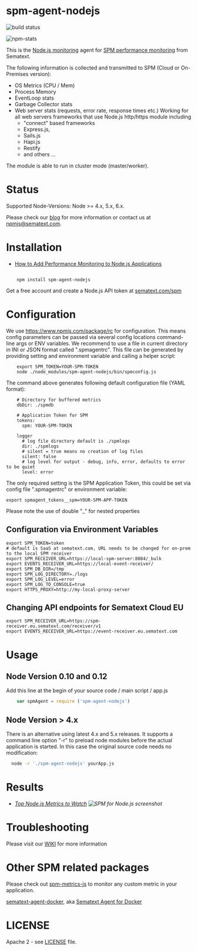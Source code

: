 spm-agent-nodejs
================
![build status](https://api.travis-ci.org/sematext/spm-agent-nodejs.svg)

![npm-stats](https://nodei.co/npm/spm-agent-nodejs.png?downloads=true&downloadRank=true)

This is the [Node.js monitoring](http://sematext.com/spm/integrations/nodejs-monitoring.html) agent for [SPM performance monitoring](http://sematext.com/spm) from Sematext.

The following information is collected and transmitted to SPM (Cloud or On-Premises version):

- OS Metrics (CPU / Mem)
- Process Memory
- EventLoop stats
- Garbage Collector stats
- Web server stats (requests, error rate, response times etc.)
  Working for all web servers frameworks that use Node.js http/https module including 
  - "connect" based frameworks
  - Express.js, 
  - Sails.js
  - Hapi.js
  - Restify
  - and others ...

The module is able to run in cluster mode (master/worker). 

# Status

Supported Node-Versions: Node >= 4.x, 5.x, 6.x. 

Please check our [blog](http://blog.sematext.com/tag/node.js/) for more information or contact us at [npmjs@sematext.com](mailto:npmjs@sematext.com).

# Installation

- [How to Add Performance Monitoring to Node.js Applications](https://sematext.com/blog/2015/07/31/adding-monitoring-to-node-js-and-io-js-apps/)

```

    npm install spm-agent-nodejs

```

Get a free account and create a Node.js API token at [sematext.com/spm](https://apps.sematext.com/users-web/register.do)

# Configuration

We use https://www.npmjs.com/package/rc for configuration. This means config parameters can be passed via several config
locations command-line args or ENV variables. We recommend to use a file in current directory in INI or JSON format called ".spmagentrc".
This file can be generated by providing setting and environment variable and calling a helper script:

        export SPM_TOKEN=YOUR-SPM-TOKEN
        node ./node_modules/spm-agent-nodejs/bin/spmconfig.js

The command above generates following default configuration file (YAML format):

        # Directory for buffered metrics
        dbDir: ./spmdb

        # Application Token for SPM
        tokens:
          spm: YOUR-SPM-TOKEN

        logger
          # log file directory default is ./spmlogs
          dir: ./spmlogs
          # silent = true means no creation of log files
          silent: false
          # log level for output - debug, info, error, defaults to error to be quiet
          level: error


The only required setting is the SPM Application Token, this could be set via config file ".spmagentrc" or environment variable:

    export spmagent_tokens__spm=YOUR-SPM-APP-TOKEN

Please note the use of double "_" for nested properties


## Configuration via Environment Variables

    export SPM_TOKEN=token
    # default is SaaS at sematext.com, URL needs to be changed for on-prem to the local SPM receiver
    export SPM_RECEIVER_URL=https://local-spm-server:8084/_bulk
    export EVENTS_RECEIVER_URL=https://local-event-receiver/
    export SPM_DB_DIR=/tmp
    export SPM_LOG_DIRECTORY=./logs
    export SPM_LOG_LEVEL=error
    export SPM_LOG_TO_CONSOLE=true
    export HTTPS_PROXY=http://my-local-proxy-server

## Changing API endpoints for Sematext Cloud EU 

```
export SPM_RECEIVER_URL=https://spm-receiver.eu.sematext.com/receiver/v1
export EVENTS_RECEIVER_URL=https://event-receiver.eu.sematext.com
```

# Usage

## Node Version 0.10 and 0.12
Add this line at the begin of your source code / main script / app.js

```js
    var spmAgent = require ('spm-agent-nodejs')
```

## Node Version > 4.x 
There is an alternative using latest 4.x and 5.x releases. It supports a command line option "-r" to preload node modules before the actual application is started. In this case the original source code needs no modification:

```sh
  node -r './spm-agent-nodejs' yourApp.js
```

# Results

- _[Top Node.js Metrics to Watch](http://blog.sematext.com/2015/12/02/top-nodejs-metrics-to-watch/)
![SPM for Node.js screenshot](https://sematext.com/wp-content/uploads/2017/04/nodejs-monitoring-new-ui.png)_

# Troubleshooting

Please visit our [WIKI](https://sematext.atlassian.net/wiki/display/PUBSPM/SPM+for+Node.js) for more information

# Other SPM related packages

Please check out [spm-metrics-js](https://www.npmjs.com/package/spm-metrics-js) to monitor any custom metric in your application.

[sematext-agent-docker](https://registry.hub.docker.com/u/sematext/sematext-agent-docker/), aka [Sematext Agent for Docker](http://blog.sematext.com/2015/06/09/docker-monitoring-support/)

# LICENSE

Apache 2 - see [LICENSE](https://github.com/sematext/spm-agent-nodejs/blob/master/LICENSE) file.

